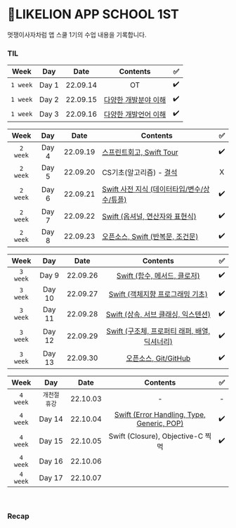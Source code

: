 # 🦁LIKELION APP SCHOOL 1ST
멋쟁이사자차럼 앱 스쿨 1기의 수업 내용을 기록합니다.

<!--
| Week | Day | Date | Contents | ✅ |
|:----:|:---:|:----:|:----:|:--:|
|` week`| Day  | 22. |  |  |
|` week`| Day  | 22. |  |  |
|` week`| Day  | 22. |  |  |
|` week`| Day  | 22. |  |  |
|` week`| Day  | 22. |  |  |
-->

### TIL
| Week | Day | Date | Contents | ✅ |
|:----:|:---:|:----:|:----:|:--:|
|`1 week`| Day 1 | 22.09.14 | OT | ✔️ |
|`1 week`| Day 2 | 22.09.15 | [다양한 개발분야 이해](https://dadahae0320.tistory.com/8) | ✔️ |
|`1 week`| Day 3 | 22.09.16 | [다양한 개발언어 이해](https://dadahae0320.tistory.com/9) | ✔️ |

| Week | Day | Date | Contents | ✅ |
|:----:|:---:|:----:|----|:--:|
|`2 week`| Day 4 | 22.09.19 | [스프린트회고, Swift Tour](https://dadahae0320.tistory.com/10)  | ✔️ |
|`2 week`| Day 5 | 22.09.20 | CS기초(알고리즘) - [결석](https://dadahae0320.tistory.com/11?category=968118) | X |
|`2 week`| Day 6 | 22.09.21 | [Swift 사전 지식 (데이터타입/변수/상수/튜플)](https://dadahae0320.tistory.com/12) | ✔️ |
|`2 week`| Day 7 | 22.09.22 | [Swift (옵셔널, 연산자와 표현식)](https://dadahae0320.tistory.com/13) | ✔️ |
|`2 week`| Day 8 | 22.09.23 | [오픈소스, Swift (반복문, 조건문)](https://dadahae0320.tistory.com/14) | ✔️ |

| Week | Day | Date | Contents | ✅ |
|:----:|:---:|:----:|:----:|:--:|
|`3 week`| Day 9 | 22.09.26 | [Swift (함수, 메서드, 클로저)](https://dadahae0320.tistory.com/15) | ✔️ |
|`3 week`| Day 10 | 22.09.27 | [Swift (객체지향 프로그래밍 기초)](https://dadahae0320.tistory.com/16) | ✔️ |
|`3 week`| Day 11 | 22.09.28 | [Swift (상속, 서브 클래싱, 익스텐션)](https://dadahae0320.tistory.com/17) | ✔️ |
|`3 week`| Day 12 | 22.09.29 | [Swift (구조체, 프로퍼티 래퍼, 배열, 딕셔너리)](https://dadahae0320.tistory.com/18) | ✔️ |
|`3 week`| Day 13 | 22.09.30 | [오픈소스, Git/GitHub](https://dadahae0320.tistory.com/19) | ✔️ |

| Week | Day | Date | Contents | ✅ |
|:----:|:---:|:----:|:----:|:--:|
|`4 week`| `개천절 휴강` | 22.10.03 | - | - |
|`4 week`| Day 14 | 22.10.04 | [Swift (Error Handling, Type, Generic, POP)](https://dadahae0320.tistory.com/20?category=968118) | ✔️ |
|`4 week`| Day 15 | 22.10.05 | Swift (Closure), Objective-C 찍먹 | ✔️ |
|`4 week`| Day 16 | 22.10.06 |  |  |
|`4 week`| Day 17 | 22.10.07 |  |  |


<br>

### Recap
